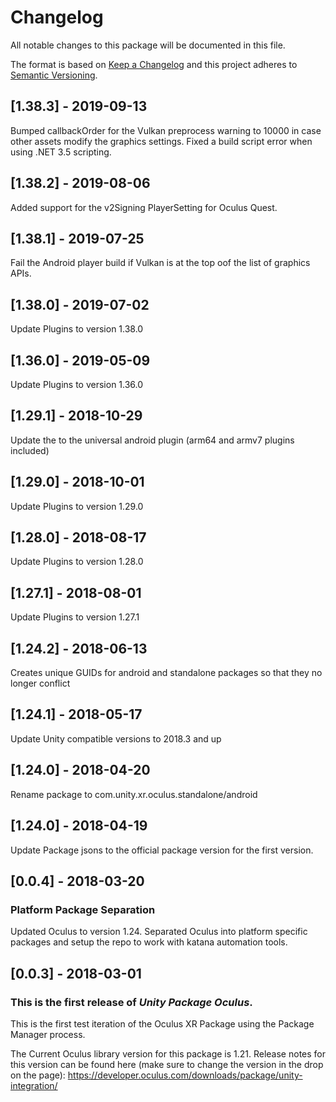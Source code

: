 # Changelog
All notable changes to this package will be documented in this file.

The format is based on [Keep a Changelog](http://keepachangelog.com/en/1.0.0/)
and this project adheres to [Semantic Versioning](http://semver.org/spec/v2.0.0.html).

## [1.38.3] - 2019-09-13

Bumped callbackOrder for the Vulkan preprocess warning to 10000 in case other assets modify the graphics settings.
Fixed a build script error when using .NET 3.5 scripting.

## [1.38.2] - 2019-08-06

Added support for the v2Signing PlayerSetting for Oculus Quest.

## [1.38.1] - 2019-07-25

Fail the Android player build if Vulkan is at the top oof the list of graphics APIs.

## [1.38.0] - 2019-07-02

Update Plugins to version 1.38.0

## [1.36.0] - 2019-05-09

Update Plugins to version 1.36.0

## [1.29.1] - 2018-10-29

Update the to the universal android plugin (arm64 and armv7 plugins included)

## [1.29.0] - 2018-10-01

Update Plugins to version 1.29.0

## [1.28.0] - 2018-08-17

Update Plugins to version 1.28.0

## [1.27.1] - 2018-08-01

Update Plugins to version 1.27.1

## [1.24.2] - 2018-06-13

Creates unique GUIDs for android and standalone packages so that they no longer conflict

## [1.24.1] - 2018-05-17

Update Unity compatible versions to 2018.3 and up

## [1.24.0] - 2018-04-20

Rename package to com.unity.xr.oculus.standalone/android

## [1.24.0] - 2018-04-19

Update Package jsons to the official package version for the first version.

## [0.0.4] - 2018-03-20

### Platform Package Separation

Updated Oculus to version 1.24.
Separated Oculus into platform specific packages and setup the repo to work with katana automation tools.

## [0.0.3] - 2018-03-01

### This is the first release of *Unity Package Oculus*.

This is the first test iteration of the Oculus XR Package using the Package Manager process.

The Current Oculus library version for this package is 1.21. Release notes for this version can be found here
(make sure to change the version in the drop on the page):
https://developer.oculus.com/downloads/package/unity-integration/
